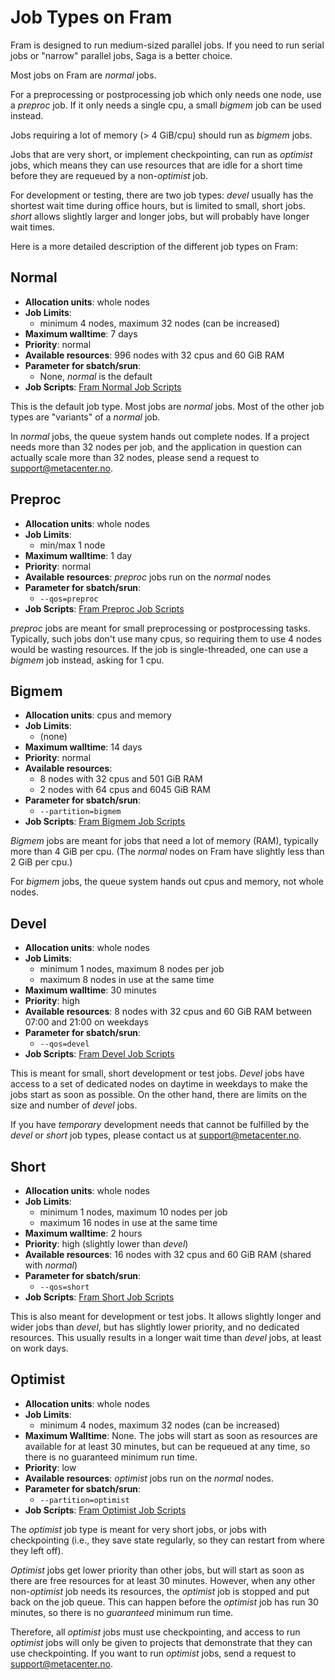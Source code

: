 # Job Types on Fram

Fram is designed to run medium-sized parallel jobs.  If you need to
run serial jobs or "narrow" parallel jobs, Saga is a better choice.

Most jobs on Fram are *normal* jobs.

For a preprocessing or postprocessing job which only needs one node,
use a *preproc* job.  If it only needs a single cpu, a small *bigmem*
job can be used instead.

Jobs requiring a lot of memory (> 4 GiB/cpu) should run as *bigmem*
jobs.

Jobs that are very short, or implement checkpointing, can run as
*optimist* jobs, which means they can use resources that are idle for
a short time before they are requeued by a non-*optimist* job.

For development or testing, there are two job types: *devel* usually
has the shortest wait time during office hours, but is limited to
small, short jobs.  *short* allows slightly larger and longer jobs,
but will probably have longer wait times.

Here is a more detailed description of the different job types on
Fram:

## Normal

- __Allocation units__: whole nodes
- __Job Limits__:
    - minimum 4 nodes, maximum 32 nodes (can be increased)
- __Maximum walltime__: 7 days
- __Priority__: normal
- __Available resources__: 996 nodes with 32 cpus and 60 GiB RAM
- __Parameter for sbatch/srun__:
    - None, _normal_ is the default
- __Job Scripts__: [Fram Normal Job Scripts](/jobs/job_scripts/fram_job_scripts.md#normal)

This is the default job type.  Most jobs are *normal* jobs.  Most of
the other job types are "variants" of a *normal* job.

In _normal_ jobs, the queue system hands out complete nodes.  If a
project needs more than 32 nodes per job, and the application in
question can actually scale more than 32 nodes, please send a request
to <support@metacenter.no>.


## Preproc

- __Allocation units__: whole nodes
- __Job Limits__:
    - min/max 1 node
- __Maximum walltime__: 1 day
- __Priority__: normal
- __Available resources__: *preproc* jobs run on the *normal* nodes
- __Parameter for sbatch/srun__:
    - `--qos=preproc`
- __Job Scripts__: [Fram Preproc Job Scripts](/jobs/job_scripts/fram_job_scripts.md#preproc)

*preproc* jobs are meant for small preprocessing or postprocessing
tasks.  Typically, such jobs don't use many cpus, so requiring them to
use 4 nodes would be wasting resources.  If the job is
single-threaded, one can use a *bigmem* job instead, asking for 1 cpu.

## Bigmem

- __Allocation units__: cpus and memory
- __Job Limits__:
    - (none)
- __Maximum walltime__: 14 days
- __Priority__: normal
- __Available resources__:
    - 8 nodes with 32 cpus and 501 GiB RAM
    - 2 nodes with 64 cpus and 6045 GiB RAM
- __Parameter for sbatch/srun__:
    - `--partition=bigmem`
- __Job Scripts__: [Fram Bigmem Job Scripts](/jobs/job_scripts/fram_job_scripts.md#bigmem)

*Bigmem* jobs are meant for jobs that need a lot of memory (RAM),
typically more than 4 GiB per cpu.  (The _normal_ nodes on Fram have
slightly less than 2 GiB per cpu.)

For _bigmem_ jobs, the queue system hands out cpus and memory, not
whole nodes.

## Devel

- __Allocation units__: whole nodes
- __Job Limits__:
    - minimum 1 nodes, maximum 8 nodes per job
    - maximum 8 nodes in use at the same time
- __Maximum walltime__: 30 minutes
- __Priority__: high
- __Available resources__: 8 nodes with 32 cpus and 60 GiB RAM between
  07:00 and 21:00 on weekdays
- __Parameter for sbatch/srun__: 
    - `--qos=devel`
- __Job Scripts__: [Fram Devel Job Scripts](/jobs/job_scripts/fram_job_scripts.md#devel)

This is meant for small, short development or test jobs.  *Devel* jobs
have access to a set of dedicated nodes on daytime in weekdays to
make the jobs start as soon as possible.  On the other hand, there are
limits on the size and number of _devel_ jobs.

If you have _temporary_ development needs that cannot be fulfilled by
the _devel_ or _short_ job types, please contact us at
<support@metacenter.no>.

## Short

- __Allocation units__: whole nodes
- __Job Limits__:
    - minimum 1 nodes, maximum 10 nodes per job
    - maximum 16 nodes in use at the same time
- __Maximum walltime__: 2 hours
- __Priority__: high (slightly lower than *devel*)
- __Available resources__: 16 nodes with 32 cpus and 60 GiB RAM
  (shared with *normal*)
- __Parameter for sbatch/srun__: 
    - `--qos=short`
- __Job Scripts__: [Fram Short Job Scripts](/jobs/job_scripts/fram_job_scripts.md#short)

This is also meant for development or test jobs.  It allows slightly
longer and wider jobs than *devel*, but has slightly lower priority,
and no dedicated resources.  This usually results in a longer wait
time than *devel* jobs, at least on work days.

## Optimist

- __Allocation units__: whole nodes
- __Job Limits__:
    - minimum 4 nodes, maximum 32 nodes (can be increased)
- __Maximum Walltime__: None.  The jobs will start as soon as
  resources are available for at least 30 minutes, but can be
  requeued at any time, so there is no guaranteed minimum run time.
- __Priority__: low
- __Available resources__: *optimist* jobs run on the *normal* nodes.
- __Parameter for sbatch/srun__: 
    - `--partition=optimist`
- __Job Scripts__: [Fram Optimist Job Scripts](/jobs/job_scripts/fram_job_scripts.md#optimist)

The _optimist_ job type is meant for very short jobs, or jobs with
checkpointing (i.e., they save state regularly, so they can restart
from where they left off).

_Optimist_ jobs get lower priority than other jobs, but will start as
soon as there are free resources for at least 30 minutes.  However,
when any other non-_optimist_ job needs its resources, the _optimist_
job is stopped and put back on the job queue.  This can happen before
the _optimist_ job has run 30 minutes, so there is no _guaranteed_
minimum run time.

Therefore, all _optimist_ jobs must use checkpointing, and access to
run _optimist_ jobs will only be given to projects that demonstrate
that they can use checkpointing.  If you want to run _optimist_ jobs,
send a request to <support@metacenter.no>.
